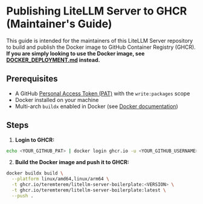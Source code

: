 # Publishing LiteLLM Server to GHCR (Maintainer's Guide)

This guide is intended for the maintainers of this LiteLLM Server repository to build and publish the Docker image to GitHub Container Registry (GHCR). **If you are simply looking to use the Docker image, see [DOCKER_DEPLOYMENT.md](DOCKER_DEPLOYMENT.md) instead.**

## Prerequisites

- A GitHub [Personal Access Token (PAT)](https://github.com/settings/tokens) with the `write:packages` scope
- Docker installed on your machine
- Multi-arch `buildx` enabled in Docker (see [Docker documentation](https://docs.docker.com/build/install-buildx/))

## Steps

1. **Login to GHCR:**

```bash
echo <YOUR_GITHUB_PAT> | docker login ghcr.io -u <YOUR_GITHUB_USERNAME> --password-stdin
```

2. **Build the Docker image and push it to GHCR:**

```bash
docker buildx build \
  --platform linux/amd64,linux/arm64 \
  -t ghcr.io/teremterem/litellm-server-boilerplate:<VERSION> \
  -t ghcr.io/teremterem/litellm-server-boilerplate:latest \
  --push .
```
